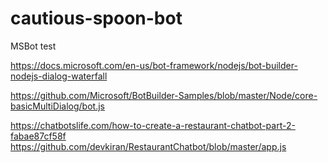 # cautious-spoon-bot
MSBot test


https://docs.microsoft.com/en-us/bot-framework/nodejs/bot-builder-nodejs-dialog-waterfall


https://github.com/Microsoft/BotBuilder-Samples/blob/master/Node/core-basicMultiDialog/bot.js

https://chatbotslife.com/how-to-create-a-restaurant-chatbot-part-2-fabae87cf58f
https://github.com/devkiran/RestaurantChatbot/blob/master/app.js
